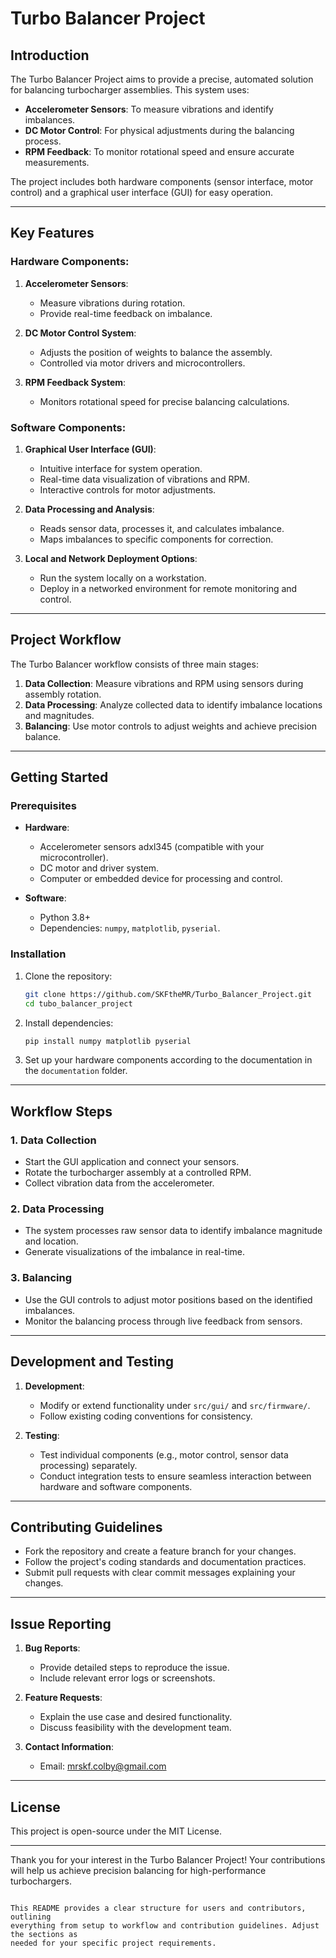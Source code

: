 # Turbo Balancer Project
## Introduction

The Turbo Balancer Project aims to provide a precise, automated solution for balancing 
turbocharger assemblies. This system uses:

- **Accelerometer Sensors**: To measure vibrations and identify imbalances.
- **DC Motor Control**: For physical adjustments during the balancing process.
- **RPM Feedback**: To monitor rotational speed and ensure accurate measurements.

The project includes both hardware components (sensor interface, motor control) and a 
graphical user interface (GUI) for easy operation.

---

## Key Features

### Hardware Components:
1. **Accelerometer Sensors**:
   - Measure vibrations during rotation.
   - Provide real-time feedback on imbalance.

2. **DC Motor Control System**:
   - Adjusts the position of weights to balance the assembly.
   - Controlled via motor drivers and microcontrollers.

3. **RPM Feedback System**:
   - Monitors rotational speed for precise balancing calculations.

### Software Components:
1. **Graphical User Interface (GUI)**:
   - Intuitive interface for system operation.
   - Real-time data visualization of vibrations and RPM.
   - Interactive controls for motor adjustments.

2. **Data Processing and Analysis**:
   - Reads sensor data, processes it, and calculates imbalance.
   - Maps imbalances to specific components for correction.

3. **Local and Network Deployment Options**:
   - Run the system locally on a workstation.
   - Deploy in a networked environment for remote monitoring and control.

---

## Project Workflow

The Turbo Balancer workflow consists of three main stages:

1. **Data Collection**: Measure vibrations and RPM using sensors during assembly 
rotation.
2. **Data Processing**: Analyze collected data to identify imbalance locations and 
magnitudes.
3. **Balancing**: Use motor controls to adjust weights and achieve precision balance.

---

## Getting Started

### Prerequisites

- **Hardware**:
  - Accelerometer sensors adxl345 (compatible with your microcontroller).
  - DC motor and driver system.
  - Computer or embedded device for processing and control.

- **Software**:
  - Python 3.8+
  - Dependencies: `numpy`, `matplotlib`, `pyserial`.

### Installation

1. Clone the repository:
   ```bash
   git clone https://github.com/SKFtheMR/Turbo_Balancer_Project.git
   cd tubo_balancer_project
   ```

2. Install dependencies:
   ```bash
   pip install numpy matplotlib pyserial
   ```

3. Set up your hardware components according to the documentation in the 
`documentation` folder.

---

## Workflow Steps

### 1. Data Collection

- Start the GUI application and connect your sensors.
- Rotate the turbocharger assembly at a controlled RPM.
- Collect vibration data from the accelerometer.

### 2. Data Processing

- The system processes raw sensor data to identify imbalance magnitude and location.
- Generate visualizations of the imbalance in real-time.

### 3. Balancing

- Use the GUI controls to adjust motor positions based on the identified imbalances.
- Monitor the balancing process through live feedback from sensors.

---

## Development and Testing

1. **Development**:
   - Modify or extend functionality under `src/gui/` and `src/firmware/`.
   - Follow existing coding conventions for consistency.

2. **Testing**:
   - Test individual components (e.g., motor control, sensor data processing) 
separately.
   - Conduct integration tests to ensure seamless interaction between hardware and 
software components.

---

## Contributing Guidelines

- Fork the repository and create a feature branch for your changes.
- Follow the project's coding standards and documentation practices.
- Submit pull requests with clear commit messages explaining your changes.

---

## Issue Reporting

1. **Bug Reports**:
   - Provide detailed steps to reproduce the issue.
   - Include relevant error logs or screenshots.

2. **Feature Requests**:
   - Explain the use case and desired functionality.
   - Discuss feasibility with the development team.

3. **Contact Information**:
   - Email: mrskf.colby@gmail.com
   
---

## License

This project is open-source under the MIT License.

---

Thank you for your interest in the Turbo Balancer Project! Your contributions will 
help us achieve precision balancing for high-performance turbochargers.
```

This README provides a clear structure for users and contributors, outlining 
everything from setup to workflow and contribution guidelines. Adjust the sections as 
needed for your specific project requirements.
